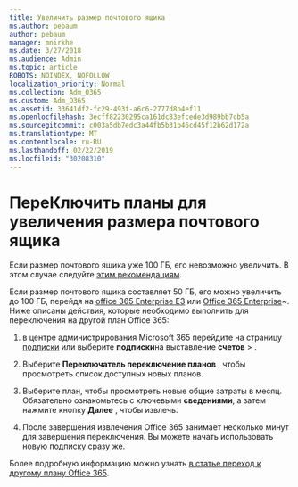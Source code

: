 ```yaml
---
title: Увеличить размер почтового ящика
ms.author: pebaum
author: pebaum
manager: mnirkhe
ms.date: 3/27/2018
ms.audience: Admin
ms.topic: article
ROBOTS: NOINDEX, NOFOLLOW
localization_priority: Normal
ms.collection: Adm_O365
ms.custom: Adm_O365
ms.assetid: 33641df2-fc29-493f-a6c6-2777d8b4ef11
ms.openlocfilehash: 3ecff82230295ca161dc83efcede3d989bb7cb5a
ms.sourcegitcommit: c003a5db7edc3a44fb5b31b46cd45f12b62d172a
ms.translationtype: MT
ms.contentlocale: ru-RU
ms.lasthandoff: 02/22/2019
ms.locfileid: "30208310"
---
```

# <a name="switch-plans-to-increase-mailbox-size"></a>ПереКлючить планы для увеличения размера почтового ящика

Если размер почтового ящика уже 100 ГБ, его невозможно увеличить. В этом случае следуйте [этим рекомендациям](https://support.office.com/client/e57572ff-0ba7-4782-ba5d-cdac3142ea71). 
  
Если размер почтового ящика составляет 50 ГБ, его можно увеличить до 100 ГБ, перейдя на [office 365 Enterprise E3](https://products.office.com/business/office-365-enterprise-e3-business-software) или [Office 365 Enterprise](https://products.office.com/business/office-365-enterprise-e5-business-software)~. Ниже описаны действия, которые необходимо выполнить для переключения на другой план Office 365:
  
1. в центре администрирования Microsoft 365 перейдите на страницу [подписки](https://go.microsoft.com/fwlink/p/?linkid=842054) или выберите **подписки**на выставление **счетов** \> .
    
2. Выберите **Переключатель переключение планов** , чтобы просмотреть список доступных новых планов. 
    
3. Выберите план, чтобы просмотреть новые общие затраты в месяц. Обязательно ознакомьтесь с ключевыми **сведениями**, а затем нажмите кнопку **Далее** , чтобы извлечь. 
    
4. После завершения извлечения Office 365 занимает несколько минут для завершения переключения. Вы можете начать использовать новую подписку сразу же.
    
Более подробную информацию можно узнать [в статье переход к другому плану Office 365](https://support.office.com/article/73318661-8f33-478b-bcc7-fb8d69dbb22a).
  

